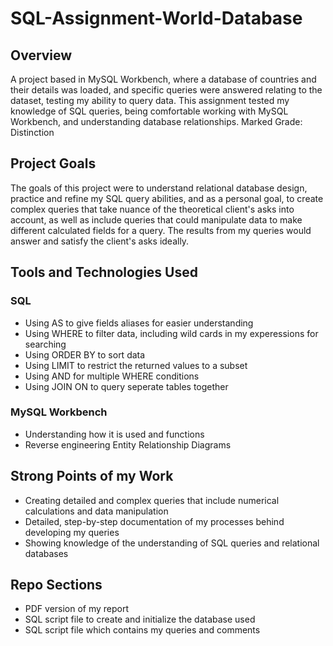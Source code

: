 # SQL-Assignment-World-Database

## Overview
A project based in MySQL Workbench, where a database of countries and their details was loaded, and specific queries were answered relating to the dataset, testing my ability to query data. This assignment tested my knowledge of SQL queries, being comfortable working with MySQL Workbench, and understanding database relationships. Marked Grade: Distinction

## Project Goals
The goals of this project were to understand relational database design, practice and refine my SQL query abilities, and as a personal goal, to create complex queries that take nuance of the theoretical client's asks into account, as well as include queries that could manipulate data to make different calculated fields for a query. The results from my queries would answer and satisfy the client's asks ideally.

## Tools and Technologies Used
### SQL
- Using AS to give fields aliases for easier understanding
- Using WHERE to filter data, including wild cards in my experessions for searching
- Using ORDER BY to sort data
- Using LIMIT to restrict the returned values to a subset
- Using AND for multiple WHERE conditions
- Using JOIN ON to query seperate tables together

### MySQL Workbench
- Understanding how it is used and functions
- Reverse engineering Entity Relationship Diagrams

## Strong Points of my Work
- Creating detailed and complex queries that include numerical calculations and data manipulation
- Detailed, step-by-step documentation of my processes behind developing my queries
- Showing knowledge of the understanding of SQL queries and relational databases

## Repo Sections
- PDF version of my report
- SQL script file to create and initialize the database used
- SQL script file which contains my queries and comments
